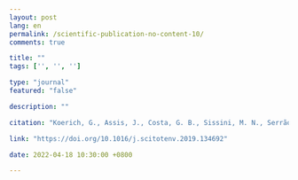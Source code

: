 ```yaml
---
layout: post
lang: en
permalink: /scientific-publication-no-content-10/
comments: true

title: ""
tags: ['', '', '']

type: "journal"
featured: "false"

description: ""

citation: "Koerich, G., Assis, J., Costa, G. B., Sissini, M. N., Serrão, E. A., Rörig, L. R., et al. (2019). How experimental physiology and ecological niche modelling can inform the management of marine bioinvasions? Science of the Total Environment, 134692."

link: "https://doi.org/10.1016/j.scitotenv.2019.134692"

date: 2022-04-18 10:30:00 +0800

---
```

